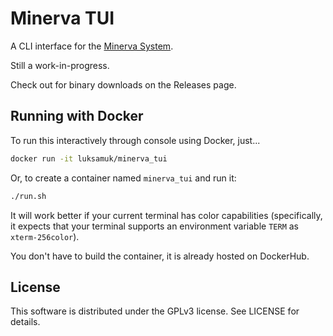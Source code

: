 # Minerva TUI

A CLI interface for the [Minerva System](https://github.com/luksamuk/minerva-system).

Still a work-in-progress.

Check out for binary downloads on the Releases page.

## Running with Docker

To run this interactively through console using Docker, just...

```bash
docker run -it luksamuk/minerva_tui
```

Or, to create a container named `minerva_tui` and run it:

```bash
./run.sh
```

It will work better if your current terminal has color capabilities
(specifically, it expects that your terminal supports an environment
variable `TERM` as `xterm-256color`).

You don't have to build the container, it is already hosted on DockerHub.

## License

This software is distributed under the GPLv3 license. See LICENSE for details.


